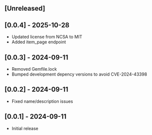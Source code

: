 ## [Unreleased]

## [0.0.4] - 2025-10-28
 - Updated license from NCSA to MIT
 - Added item_page endpoint

## [0.0.3] - 2024-09-11
- Removed Gemfile.lock
- Bumped development depency versions to avoid CVE-2024-43398

## [0.0.2] - 2024-09-11
- Fixed name/description issues

## [0.0.1] - 2024-09-11

- Initial release
